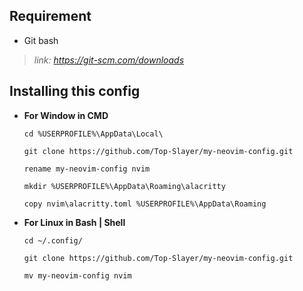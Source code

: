 ## **Requirement**

- Git bash

> *link: https://git-scm.com/downloads*

## **Installing this config**

-  **For Window in CMD**

       cd %USERPROFILE%\AppData\Local\

       git clone https://github.com/Top-Slayer/my-neovim-config.git

       rename my-neovim-config nvim

       mkdir %USERPROFILE%\AppData\Roaming\alacritty

       copy nvim\alacritty.toml %USERPROFILE%\AppData\Roaming

- **For Linux in Bash | Shell**
  
      cd ~/.config/
  
      git clone https://github.com/Top-Slayer/my-neovim-config.git
  
      mv my-neovim-config nvim

